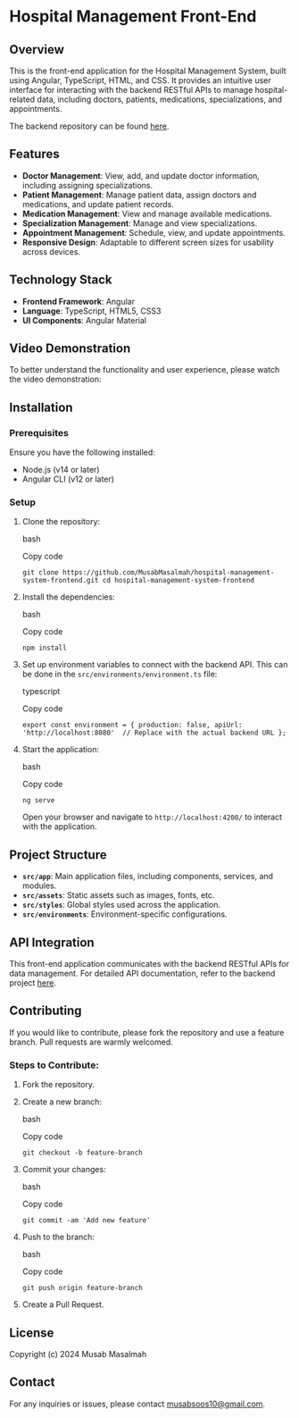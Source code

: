 Hospital Management Front-End
=============================

Overview
--------

This is the front-end application for the Hospital Management System, built using Angular, TypeScript, HTML, and CSS. It provides an intuitive user interface for interacting with the backend RESTful APIs to manage hospital-related data, including doctors, patients, medications, specializations, and appointments.

The backend repository can be found [here](https://github.com/MusabMasalmah/Hospital-Management-APIs.git).


Features
--------

*   **Doctor Management**: View, add, and update doctor information, including assigning specializations.
*   **Patient Management**: Manage patient data, assign doctors and medications, and update patient records.
*   **Medication Management**: View and manage available medications.
*   **Specialization Management**: Manage and view specializations.
*   **Appointment Management**: Schedule, view, and update appointments.
*   **Responsive Design**: Adaptable to different screen sizes for usability across devices.


Technology Stack
----------------

*   **Frontend Framework**: Angular
*   **Language**: TypeScript, HTML5, CSS3
*   **UI Components**: Angular Material 



Video Demonstration
-------------------

To better understand the functionality and user experience, please watch the video demonstration:



Installation
------------

### Prerequisites

Ensure you have the following installed:

*   Node.js (v14 or later)
*   Angular CLI (v12 or later)



### Setup

1.  Clone the repository:
    
    bash
    
    Copy code
    
    `git clone https://github.com/MusabMasalmah/hospital-management-system-frontend.git
    cd hospital-management-system-frontend` 
    
2.  Install the dependencies:
    
    bash
    
    Copy code
    
    `npm install` 
    
3.  Set up environment variables to connect with the backend API. This can be done in the `src/environments/environment.ts` file:
    
    typescript
    
    Copy code
    
    `export const environment = {
      production: false,
      apiUrl: 'http://localhost:8080'  // Replace with the actual backend URL
    };` 
    
4.  Start the application:
    
    bash
    
    Copy code
    
    `ng serve` 
    
    Open your browser and navigate to `http://localhost:4200/` to interact with the application.
    



Project Structure
-----------------

*   **`src/app`**: Main application files, including components, services, and modules.
*   **`src/assets`**: Static assets such as images, fonts, etc.
*   **`src/styles`**: Global styles used across the application.
*   **`src/environments`**: Environment-specific configurations.




API Integration
---------------

This front-end application communicates with the backend RESTful APIs for data management. For detailed API documentation, refer to the backend project [here](https://github.com/MusabMasalmah/Hospital-Management-APIs.git).





Contributing
------------

If you would like to contribute, please fork the repository and use a feature branch. Pull requests are warmly welcomed.


### Steps to Contribute:

1.  Fork the repository.
2.  Create a new branch:
    
    bash
    
    Copy code
    
    `git checkout -b feature-branch` 
    
3.  Commit your changes:
    
    bash
    
    Copy code
    
    `git commit -am 'Add new feature'` 
    
4.  Push to the branch:
    
    bash
    
    Copy code
    
    `git push origin feature-branch` 
    
5.  Create a Pull Request.



License
-------

Copyright (c) 2024 Musab Masalmah




Contact
-------

For any inquiries or issues, please contact [musabsoos10@gmail.com](musabsoos10@gmail.com).



